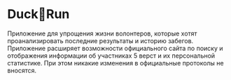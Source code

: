 # Duck🐤Run

Приложение для упрощения жизни волонтеров, которые хотят проанализировать последние результаты и историю забегов. Приложение расширяет возможности официального сайта по поиску и отображения информации об участниках 5 верст и их персональной статистике. При этом никакие изменения в официальные протоколы не вносятся.
